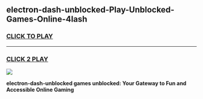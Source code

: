 
## electron-dash-unblocked-Play-Unblocked-Games-Online-4lash
<h3>
<a href="https://premium76.site?title=electron-dash-unblocked&ref=25A">CLICK TO PLAY</a></h3>
<hr>

<h3>
<a href="https://premium76.site?title=electron-dash-unblocked&ref=25A">CLICK 2 PLAY</a>
  
</h3>

<a href="https://premium76.site?title=electron-dash-unblocked&ref=25A"><img src="https://clearcache.store/games.png"></a>


**electron-dash-unblocked games unblocked: Your Gateway to Fun and Accessible Online Gaming**
